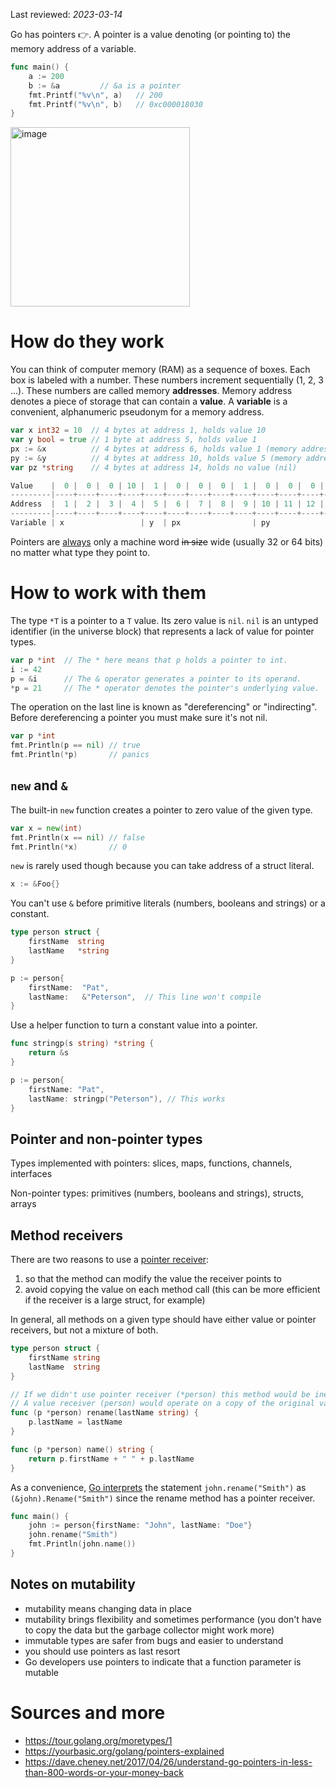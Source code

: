 Last reviewed: *2023-03-14*

Go has pointers 👉. A pointer is a value denoting (or pointing to) the memory address of a variable.

```go
func main() {
	a := 200
	b := &a			// &a is a pointer	
	fmt.Printf("%v\n", a) 	// 200
	fmt.Printf("%v\n", b) 	// 0xc000018030
}
```

<img width="287" alt="image" src="https://user-images.githubusercontent.com/1047259/171110311-7456b542-da42-4a50-8e28-380ea01e7abc.png">

# How do they work

You can think of computer memory (RAM) as a sequence of boxes. Each box is labeled with a number. These numbers increment sequentially (1, 2, 3 ...). These numbers are called memory **addresses**. Memory address denotes a piece of storage that can contain a **value**. A **variable** is a convenient, alphanumeric pseudonym for a memory address.

```go
var x int32 = 10  // 4 bytes at address 1, holds value 10
var y bool = true // 1 byte at address 5, holds value 1
px := &x          // 4 bytes at address 6, holds value 1 (memory address of x)
py := &y          // 4 bytes at address 10, holds value 5 (memory address of y)
var pz *string    // 4 bytes at address 14, holds no value (nil)

Value    |  0 |  0 |  0 | 10 |  1 |  0 |  0 |  0 |  1 |  0 |  0 |  0 |  5 |  0 |  0 |  0 |  0 |
---------|----+----+----+----+----+----+----+----+----+----+----+----+----+----+----+----+----+
Address  |  1 |  2 |  3 |  4 |  5 |  6 |  7 |  8 |  9 | 10 | 11 | 12 | 13 | 14 | 15 | 16 | 17 |
---------|----+----+----+----+----+----+----+----+----+----+----+----+----+----+----+----+----+
Variable | x                 | y  | px                | py                | pz                |
```

Pointers are [always](https://go.dev/play/p/t638QHuE21E) only a machine word ~~in size~~ wide (usually 32 or 64 bits) no matter what type they point to.

# How to work with them

The type `*T` is a pointer to a `T` value. Its zero value is `nil`. `nil` is an untyped identifier (in the universe block) that represents a lack of value for pointer types.

```go
var p *int  // The * here means that p holds a pointer to int.
i := 42
p = &i      // The & operator generates a pointer to its operand.
*p = 21     // The * operator denotes the pointer's underlying value.
```

The operation on the last line is known as "dereferencing" or "indirecting". Before dereferencing a pointer you must make sure it's not nil.

```go
var p *int
fmt.Println(p == nil) // true
fmt.Println(*p)       // panics
```

## `new` and `&`

The built-in `new` function creates a pointer to zero value of the given type.

```go
var x = new(int)
fmt.Println(x == nil) // false
fmt.Println(*x)       // 0
```

`new` is rarely used though because you can take address of a struct literal.

```go
x := &Foo{}
```

You can't use `&` before primitive literals (numbers, booleans and strings) or a constant.

```go
type person struct {
    firstName  string
    lastName   *string
}

p := person{
    firstName:  "Pat",
    lastName:   &"Peterson",  // This line won't compile
}
```

Use a helper function to turn a constant value into a pointer.

```go
func stringp(s string) *string {
    return &s
}

p := person{
    firstName: "Pat",
    lastName: stringp("Peterson"), // This works
}
```

## Pointer and non-pointer types

Types implemented with pointers: slices, maps, functions, channels, interfaces

Non-pointer types: primitives (numbers, booleans and strings), structs, arrays

## Method receivers

There are two reasons to use a [pointer receiver](https://go.dev/tour/methods/4):

1. so that the method can modify the value the receiver points to
2. avoid copying the value on each method call (this can be more efficient if the receiver is a large struct, for example)

In general, all methods on a given type should have either value or pointer receivers, but not a mixture of both.

```go
type person struct {
	firstName string
	lastName  string
}

// If we didn't use pointer receiver (*person) this method would be ineffective.
// A value receiver (person) would operate on a copy of the original value.
func (p *person) rename(lastName string) {
	p.lastName = lastName
}

func (p *person) name() string {
	return p.firstName + " " + p.lastName
}
```

As a convenience, [Go interprets](https://go.dev/tour/methods/6) the statement `john.rename("Smith")` as `(&john).Rename("Smith")` since the rename method has a pointer receiver.

```go
func main() {
	john := person{firstName: "John", lastName: "Doe"}
	john.rename("Smith")
	fmt.Println(john.name())
}
```

## Notes on mutability

* mutability means changing data in place
* mutability brings flexibility and sometimes performance (you don't have to copy the data but the garbage collector might work more)
* immutable types are safer from bugs and easier to understand
* you should use pointers as last resort
* Go developers use pointers to indicate that a function parameter is mutable

# Sources and more

* https://tour.golang.org/moretypes/1
* https://yourbasic.org/golang/pointers-explained
* https://dave.cheney.net/2017/04/26/understand-go-pointers-in-less-than-800-words-or-your-money-back
